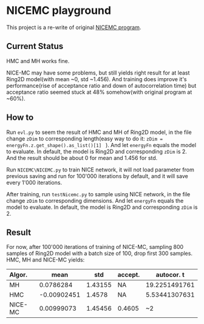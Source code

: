 # NICEMC playground

This project is a re-write of original [NICEMC program](https://github.com/ermongroup/a-nice-mc).

## Current Status

HMC and MH works fine.

NICE-MC may have some problems, but still yields right result for at least Ring2D model(with mean ~0, std ~1.456). And training does improve it's performance(rise of acceptance ratio and down of autocorrelation time) but acceptance ratio seemed stuck at 48% somehow(with original program at ~60%).

## How to 

Run `evl.py` to seem the result of HMC and MH of Ring2D model, in the file change `zDim` to corresponding  length(easy way to do it:  `zDim = energyFn.z.get_shape().as_list()[1] ` ). And let `energyFn` equals the model to evaluate. In default, the model is Ring2D and corresponding `zDim` is 2. And the result should be about 0 for mean and 1.456 for std.

Run `NICEMC\NICEMC.py` to train NICE network, it will not load parameter from previous saving and run for 100'000 iterations by default, and it will save every 1'000 iterations. 

After training, run `testNicemc.py` to sample using NICE network, in the file change `zDim` to corresponding  dimensions. And let `energyFn` equals the model to evaluate. In default, the model is Ring2D and corresponding `zDim` is 2. 

## Result

For now, after 100'000 iterations of training of NICE-MC, sampling 800 samples of Ring2D model with a batch size of 100, drop first 300 samples. HMC, MH and NICE-MC yields:

| Algor.  | mean        | std     | accept. | autocor. t    |
| :------ | ----------- | ------- | ------- | ------------- |
| MH      | 0.0786284   | 1.43155 | NA      | 19.2251491761 |
| HMC     | -0.00902451 | 1.4578  | NA      | 5.53441307631 |
| NICE-MC | 0.00999073  | 1.45456 | 0.4605  | ~2            |



